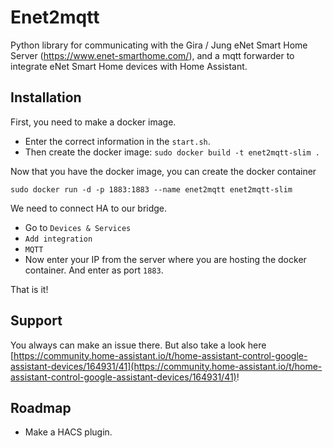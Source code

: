 # Enet2mqtt

Python library for communicating with the Gira / Jung eNet Smart Home Server (https://www.enet-smarthome.com/), and a mqtt forwarder to integrate eNet Smart Home devices with Home Assistant.



## Installation
First, you need to make a docker image. 
- Enter the correct information in the `start.sh`.
- Then create the docker image: `sudo docker build -t enet2mqtt-slim .`

Now that you have the docker image, you can create the docker container

    sudo docker run -d -p 1883:1883 --name enet2mqtt enet2mqtt-slim

We need to connect HA to our bridge.
- Go to `Devices & Services`
- `Add integration`
- `MQTT`
- Now enter your IP from the server where you are hosting the docker container. And enter as port `1883`.

That is it!



## Support
You always can make an issue there. But also take a look here [https://community.home-assistant.io/t/home-assistant-control-google-assistant-devices/164931/41](https://community.home-assistant.io/t/home-assistant-control-google-assistant-devices/164931/41)!

## Roadmap
- Make a HACS plugin.
